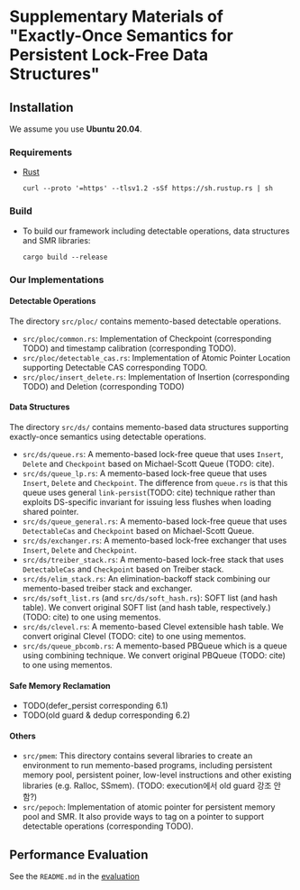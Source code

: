 # Supplementary Materials of "Exactly-Once Semantics for Persistent Lock-Free Data Structures"

## Installation

We assume you use **Ubuntu 20.04**.

### Requirements

- [Rust](https://www.rust-lang.org/)
  ```
  curl --proto '=https' --tlsv1.2 -sSf https://sh.rustup.rs | sh
  ```

### Build

- To build our framework including detectable operations, data structures and SMR libraries:
  ```
  cargo build --release
  ```

### Our Implementations

#### Detectable Operations

The directory `src/ploc/` contains memento-based detectable operations.

- `src/ploc/common.rs`: Implementation of Checkpoint (corresponding TODO) and timestamp calibration (corresponding TODO).
- `src/ploc/detectable_cas.rs`: Implementation of Atomic Pointer Location supporting Detectable CAS corresponding TODO.
- `src/ploc/insert_delete.rs`: Implementation of Insertion (corresponding TODO) and Deletion (corresponding TODO)

#### Data Structures

The directory `src/ds/` contains memento-based data structures supporting exactly-once semantics using detectable operations.

- `src/ds/queue.rs`: A memento-based lock-free queue that uses `Insert`, `Delete` and `Checkpoint` based on Michael-Scott Queue (TODO: cite).
- `src/ds/queue_lp.rs`: A memento-based lock-free queue that uses `Insert`, `Delete` and `Checkpoint`. The difference from `queue.rs` is that this queue uses general `link-persist`(TODO: cite) technique rather than exploits DS-specific invariant for issuing less flushes when loading shared pointer.
- `src/ds/queue_general.rs`: A memento-based lock-free queue that uses `DetectableCas` and `Checkpoint` based on Michael-Scott Queue.
- `src/ds/exchanger.rs`: A memento-based lock-free exchanger that uses `Insert`, `Delete` and `Checkpoint`.
- `src/ds/treiber_stack.rs`: A memento-based lock-free stack that uses `DetectableCas` and `Checkpoint` based on Treiber stack.
- `src/ds/elim_stack.rs`: An elimination-backoff stack combining our memento-based treiber stack and exchanger.
- `src/ds/soft_list.rs` (and `src/ds/soft_hash.rs`): SOFT list (and hash table). We convert original SOFT list (and hash table, respectively.) (TODO: cite) to one using mementos.
- `src/ds/clevel.rs`: A memento-based Clevel extensible hash table. We convert original Clevel (TODO: cite) to one using mementos.
- `src/ds/queue_pbcomb.rs`: A memento-based PBQueue which is a queue using combining technique. We convert original PBQueue (TODO: cite) to one using mementos.

#### Safe Memory Reclamation

- TODO(defer_persist corresponding 6.1)
- TODO(old guard & dedup corresponding 6.2)

#### Others

- `src/pmem`: This directory contains several libraries to create an environment to run memento-based programs, including persistent memory pool, persistent poiner, low-level instructions and other existing libraries (e.g. Ralloc, SSmem). (TODO: execution에서 old guard 강조 안 함?)
- `src/pepoch`: Implementation of atomic pointer for persistent memory pool and SMR. It also provide ways to tag on a pointer to support detectable operations (corresponding TODO).

## Performance Evaluation

See the `README.md` in the [evaluation](./evaluation)
